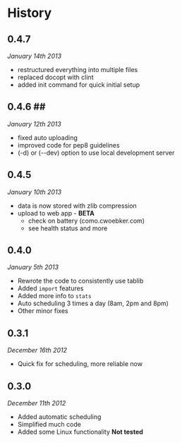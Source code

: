 # History #

## 0.4.7 ##

*January 14th 2013*

- restructured everything into multiple files
- replaced docopt with clint
- added init command for quick initial setup

## 0.4.6 ## ##

*January 12th 2013*

- fixed auto uploading
- improved code for pep8 guidelines
- (-d) or (--dev) option to use local development server

## 0.4.5 ##

*January 10th 2013*

- data is now stored with zlib compression
- upload to web app - **BETA**
    - check on battery (como.cwoebker.com)
    - see health status and more

## 0.4.0 ##

*January 5th 2013*

- Rewrote the code to consistently use tablib
- Added `import` features
- Added more info to `stats`
- Auto scheduling 3 times a day (8am, 2pm and 8pm)
- Other minor fixes

## 0.3.1 ##

*December 16th 2012*

- Quick fix for scheduling, more reliable now

## 0.3.0 ##

*December 11th 2012*

- Added automatic scheduling
- Simplified much code
- Added some Linux functionality **Not tested**
